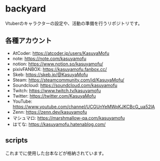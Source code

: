 # backyard
Vtuberのキャラクターの設定や、活動の準備を行うリポジトリです。

## 各種アカウント

- AtCoder: https://atcoder.jp/users/KasuyaMofu
- note: https://note.com/kasuyamofu
- notion: https://www.notion.so/kasuyamofu/
- pixivFANBOX: https://kasuyamofu.fanbox.cc/
- Skeb: https://skeb.jp/@KasuyaMofu
- Steam: https://steamcommunity.com/id/KasuyaMofu/
- Soundcloud: https://soundcloud.com/kasuyamofu
- Twitch: https://www.twitch.tv/kasuyamofu
- Twitter: https://twitter.com/KasuyaMofu
- YouTube: https://www.youtube.com/channel/UCGUnYeMWpKJKCBcG_ua52lA
- Zenn: https://zenn.dev/kasuyamofu
- マシュマロ: https://marshmallow-qa.com/kasuyamofu
- はてな: https://kasuyamofu.hatenablog.com/

## scripts

これまでに使用した台本などが格納されています。
